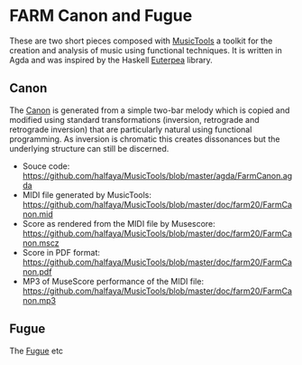 # FARM Canon and Fugue

These are two short pieces composed with
[MusicTools](https://github.com/halfaya/MusicTools) a toolkit for the
creation and analysis of music using functional techniques. It is
written in Agda and was inspired by the Haskell [Euterpea](http://www.euterpea.com/) library.

## Canon

The
[Canon](https://github.com/halfaya/MusicTools/blob/master/agda/FarmCanon.agda)
is generated from a simple two-bar melody which is copied and modified
using standard transformations (inversion, retrograde and retrograde
inversion) that are particularly natural using functional
programming. As inversion is chromatic this creates dissonances but
the underlying structure can still be discerned.

* Souce code: https://github.com/halfaya/MusicTools/blob/master/agda/FarmCanon.agda
* MIDI file generated by MusicTools: https://github.com/halfaya/MusicTools/blob/master/doc/farm20/FarmCanon.mid
* Score as rendered from the MIDI file by Musescore: https://github.com/halfaya/MusicTools/blob/master/doc/farm20/FarmCanon.mscz
* Score in PDF format: https://github.com/halfaya/MusicTools/blob/master/doc/farm20/FarmCanon.pdf
* MP3 of MuseScore performance of the MIDI file: https://github.com/halfaya/MusicTools/blob/master/doc/farm20/FarmCanon.mp3

## Fugue

The [Fugue](https://github.com/halfaya/MusicTools/blob/master/agda/FarmFugue.agda)
etc
